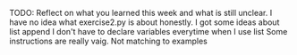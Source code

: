 TODO: Reflect on what you learned this week and what is still unclear.
I have no idea what exercise2.py is about honestly.
I got some ideas about list append
I don't have to declare variables everytime when I use list
Some instructions are really vaig. Not matching to examples
